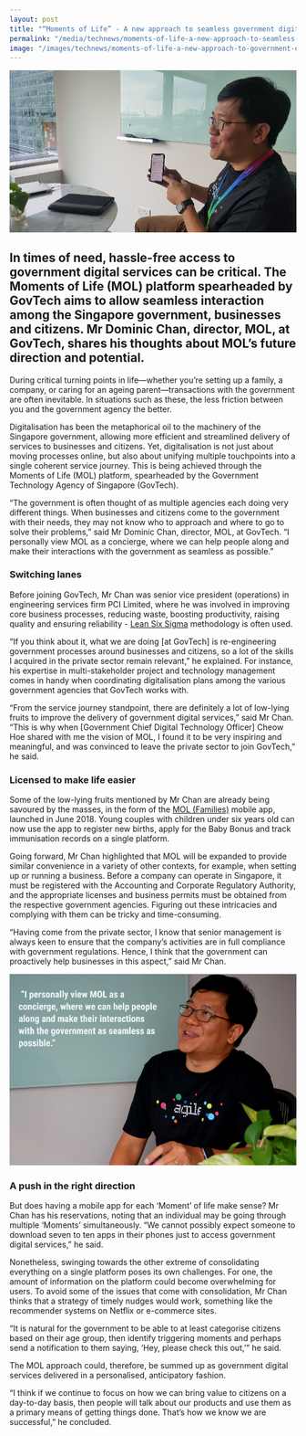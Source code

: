 ```yaml
---
layout: post
title: "“Moments of Life” - A new approach to seamless government digital services"
permalink: "/media/technews/moments-of-life-a-new-approach-to-seamless-government-digital-services"
image: "/images/technews/moments-of-life-a-new-approach-to-government-digital-services-part1.png"
---
```

     
![Mr Dominic Chan, director, MOL, at GovTech, shares his thoughts about MOL’s future direction and potential](/images/technews/moments-of-life-a-new-approach-to-government-digital-services-part1.png)

In times of need, hassle-free access to government digital services can be critical. The Moments of Life (MOL) platform spearheaded by GovTech aims to allow seamless interaction among the Singapore government, businesses and citizens. Mr Dominic Chan, director, MOL, at GovTech, shares his thoughts about MOL’s future direction and potential. 
---

During critical turning points in life—whether you’re setting up a family, a company, or caring for an ageing parent—transactions with the government are often inevitable. In situations such as these, the less friction between you and the government agency the better.

Digitalisation has been the metaphorical oil to the machinery of the Singapore government, allowing more efficient and streamlined delivery of services to businesses and citizens. Yet, digitalisation is not just about moving processes online, but also about unifying multiple touchpoints into a single coherent service journey. This is being achieved through the Moments of Life (MOL) platform, spearheaded by the Government Technology Agency of Singapore (GovTech).

“The government is often thought of as multiple agencies each doing very different things. When businesses and citizens come to the government with their needs, they may not know who to approach and where to go to solve their problems,” said Mr Dominic Chan, director, MOL, at GovTech. “I personally view MOL as a concierge, where we can help people along and make their interactions with the government as seamless as possible.”

### **Switching lanes**

Before joining GovTech, Mr Chan was senior vice president (operations) in engineering services firm PCI Limited, where he was involved in improving core business processes, reducing waste, boosting productivity, raising quality and ensuring reliability - [Lean Six Sigma](https://www.isixsigma.com/new-to-six-sigma/what-six-sigma/) methodology is often used.

“If you think about it, what we are doing [at GovTech] is re-engineering government processes around businesses and citizens, so a lot of the skills I acquired in the private sector remain relevant,” he explained. For instance, his expertise in multi-stakeholder project and technology management comes in handy when coordinating digitalisation plans among the various government agencies that GovTech works with. 

“From the service journey standpoint, there are definitely a lot of low-lying fruits to improve the delivery of government digital services,” said Mr Chan. “This is why when [Government Chief Digital Technology Officer] Cheow Hoe shared with me the vision of MOL, I found it to be very inspiring and meaningful, and was convinced to leave the private sector to join GovTech,” he said.

### **Licensed to make life easier**

Some of the low-lying fruits mentioned by Mr Chan are already being savoured by the masses, in the form of the [MOL (Families)](https://www.tech.gov.sg/media/technews/five-key-features-of-the-new-moments-of-life-app) mobile app, launched in June 2018. Young couples with children under six years old can now use the app to register new births, apply for the Baby Bonus and track immunisation records on a single platform.

Going forward, Mr Chan highlighted that MOL will be expanded to provide similar convenience in a variety of other contexts, for example, when setting up or running a business. Before a company can operate in Singapore, it must be registered with the Accounting and Corporate Regulatory Authority, and the appropriate licenses and business permits must be obtained from the respective government agencies. Figuring out these intricacies and complying with them can be tricky and time-consuming.

“Having come from the private sector, I know that senior management is always keen to ensure that the company’s activities are in full compliance with government regulations.  Hence, I think that the government can proactively help businesses in this aspect,” said Mr Chan. 

![Mr Dominic Chan, director, MOL, at GovTech, shares his thoughts about MOL’s future direction and potential](/images/technews/moments-of-life-a-new-approach-to-government-digital-services-part2.png)

### **A push in the right direction**

But does having a mobile app for each ‘Moment’ of life make sense? Mr Chan has his reservations, noting that an individual may be going through multiple ‘Moments’ simultaneously. “We cannot possibly expect someone to download seven to ten apps in their phones just to access government digital services,” he said.

Nonetheless, swinging towards the other extreme of consolidating everything on a single platform poses its own challenges. For one, the amount of information on the platform could become overwhelming for users. To avoid some of the issues that come with consolidation, Mr Chan thinks that a strategy of timely nudges would work, something like the recommender systems on Netflix or e-commerce sites.

“It is natural for the government to be able to at least categorise citizens based on their age group, then identify triggering moments and perhaps send a notification to them saying, ‘Hey, please check this out,’” he said.

The MOL approach could, therefore, be summed up as government digital services delivered in a personalised, anticipatory fashion.

“I think if we continue to focus on how we can bring value to citizens on a day-to-day basis, then people will talk about our products and use them as a primary means of getting things done. That’s how we know we are successful,” he concluded.
